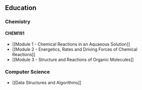## Education
### Chemistry
#### CHEM191
- [[Module 1 - Chemical Reactions in an Aquaeous Solution]]
- [[Module 2 - Energetics, Rates and Driving Forces of Chemical Reactions]]
- [[Module 3 - Structure and Reactions of Organic Molecules]]

### Computer Science
- [[Data Structures and Algorithms]]
